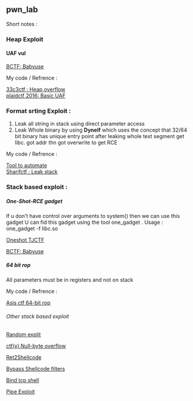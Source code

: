 ## pwn_lab

Short notes : 

### Heap Exploit

#### UAF vul 

<a href="https://github.com/sivaramaaa/CTF_repo/blob/master/babyuaf.py">BCTF: Babyuse</a><br>


My code / Refrence :


<a href="https://github.com/sivaramaaa/CTF_repo/blob/master/33c3ctf/exploit.py">33c3ctf : Heap overflow</a><br>
<a href="https://github.com/sivaramaaa/CTF_repo/blob/master/33c3ctf/exploit.py">plaidctf 2016: Basic UAF </a> <br>

### Format srting Exploit :
1) Leak all string in stack using direct parameter access 
2) Leak Whole binary by using <b>Dynelf</b> which uses the concept that 32/64 bit binary has unique entry point 
   after leaking whole text segment get libc. got addr thn got overwrite to get RCE

My code / Refrence :


<a href="https://github.com/sivaramaaa/My_tools/blob/master/Format_String">Tool to automate</a> <br>
<a href="https://github.com/sivaramaaa/CTF_repo/blob/master/Sharifctf/Brute.py">Sharifctf : Leak stack</a><br>


### Stack based exploit :

##### One-Shot-RCE gadget

If u don't have control over arguments to system() then we can use this gadget 
U can fid this gadget using the tool one_gadget . 
Usage : one_gadget -f libc.so 

[Oneshot TJCTF](https://github.com/sivaramaaa/CTF_repo/blob/master/tjctf_oneshot.py)

<a href="https://github.com/sivaramaaa/CTF_repo/blob/master/babyuaf.py">BCTF: Babyuse</a> <br>

##### 64 bit rop

All parameters must be in registers and not on stack 

My code / Refrence :

[Asis ctf 64-bit rop](https://github.com/sivaramaaa/CTF_repo/tree/master/asisctf-2017)

###### Other stack based exploit 

[Random explit](https://github.com/sivaramaaa/CTF_repo/blob/master/random_exploits.md)

[ctf(x)  Null-byte overflow  ](https://hackerbuck.github.io/blog/ctfx.html)

[Ret2Shellcode](https://hackerbuck.github.io/blog/csaaw2k12_exp500.html)

[Bypass Shellcode filters](https://hackerbuck.github.io/blog/csaw2k12_exp400.html)

[Bind tcp shell](https://hackerbuck.github.io/blog/csaw2k13_exp200.html)

[Pipe Exploit ](https://hackerbuck.github.io/blog/secure_file_reader.html)

